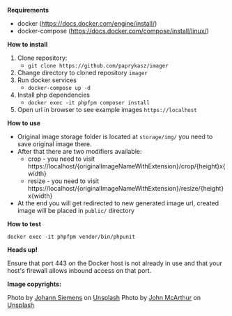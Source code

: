 **Requirements**
- docker (https://docs.docker.com/engine/install/)
- docker-compose (https://docs.docker.com/compose/install/linux/)

**How to install**

1. Clone repository:
   - `git clone https://github.com/paprykasz/imager`
2. Change directory to cloned repository `imager`
3. Run docker services 
   - `docker-compose up -d`
3. Install php dependencies
   - `docker exec -it phpfpm composer install`
4. Open url in browser to see example images `https://localhost`

**How to use**

- Original image storage folder is located at `storage/img/` you need to save original image there.
- After that there are two modifiers available:
  - crop - you need to visit https://localhost/{originalImageNameWithExtension}/crop/{height}x{width}
  - resize - you need to visit https://localhost/{originalImageNameWithExtension}/resize/{height}x{width}
- At the end you will get redirected to new generated image url, created image will be placed in ``public/`` directory

**How to test**

 `docker exec -it phpfpm vendor/bin/phpunit`

**Heads up!**

Ensure that port 443 on the Docker host is not already in use and that your host's firewall allows inbound access on that port.

**Image copyrights:**

Photo by <a href="https://unsplash.com/@emben?utm_source=unsplash&utm_medium=referral&utm_content=creditCopyText">Johann Siemens</a> on <a href="https://unsplash.com/s/photos/tree?utm_source=unsplash&utm_medium=referral&utm_content=creditCopyText">Unsplash</a>
Photo by <a href="https://unsplash.com/es/@snowjam?utm_source=unsplash&utm_medium=referral&utm_content=creditCopyText">John McArthur</a> on <a href="https://unsplash.com/@snowjam?utm_source=unsplash&utm_medium=referral&utm_content=creditCopyText">Unsplash</a>  